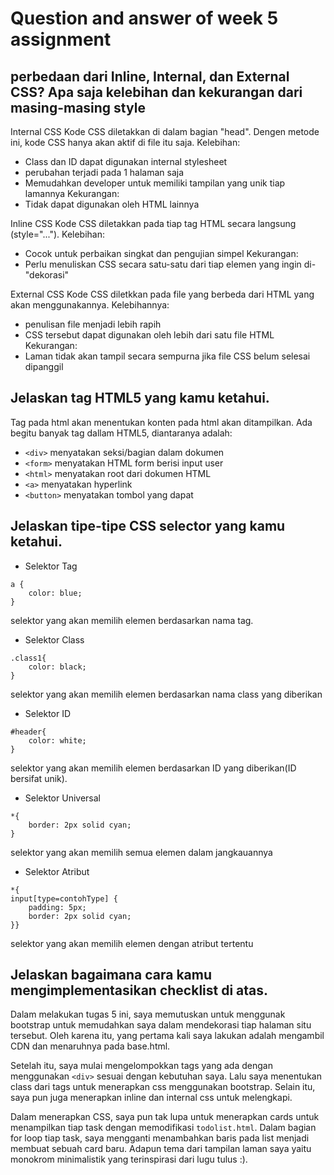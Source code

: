# Question and answer of week 5 assignment
## perbedaan dari Inline, Internal, dan External CSS? Apa saja kelebihan dan kekurangan dari masing-masing style
Internal CSS 
Kode CSS diletakkan di dalam bagian "head". Dengen metode ini, kode CSS hanya akan aktif di file itu saja.
Kelebihan:
- Class dan ID  dapat digunakan internal stylesheet
- perubahan terjadi pada 1 halaman saja
- Memudahkan developer untuk memiliki tampilan yang unik tiap lamannya
Kekurangan:
- Tidak dapat digunakan oleh HTML lainnya

Inline CSS
Kode CSS diletakkan pada tiap tag HTML secara langsung (style="...").
Kelebihan:
- Cocok untuk perbaikan singkat dan pengujian simpel
Kekurangan:
- Perlu menuliskan CSS secara satu-satu dari tiap elemen yang ingin di-"dekorasi"

External CSS
Kode CSS diletkkan pada file yang berbeda dari  HTML yang akan menggunakannya.
Kelebihannya:
- penulisan file menjadi lebih rapih
- CSS tersebut dapat digunakan oleh lebih dari satu file HTML
Kekurangan:
- Laman tidak akan tampil secara sempurna jika file CSS belum selesai dipanggil


## Jelaskan tag HTML5 yang kamu ketahui.
Tag pada html akan menentukan konten pada html akan ditampilkan. Ada begitu banyak tag dallam HTML5, diantaranya adalah:
- ```<div>``` menyatakan seksi/bagian dalam dokumen
- ```<form>``` menyatakan HTML form berisi input user
- ```<html>``` menyatakan root dari dokumen HTML
- ```<a>``` menyatakan hyperlink
- ```<button>``` menyatakan tombol yang dapat

## Jelaskan tipe-tipe CSS selector yang kamu ketahui.
- Selektor Tag 
```
a {
    color: blue;
}
```
selektor yang akan memilih elemen berdasarkan nama tag.
- Selektor Class
```
.class1{
    color: black;
}
```
selektor yang akan memilih elemen berdasarkan nama class yang diberikan
- Selektor ID
```
#header{
    color: white;
}
```
selektor yang akan memilih elemen berdasarkan  ID yang diberikan(ID bersifat unik).
- Selektor Universal
```
*{
    border: 2px solid cyan;
}
```
selektor yang akan memilih semua elemen dalam jangkauannya
- Selektor Atribut
```
*{
input[type=contohType] {
    padding: 5px;
    border: 2px solid cyan;
}}
```
selektor yang akan memilih elemen dengan atribut tertentu

## Jelaskan bagaimana cara kamu mengimplementasikan checklist di atas.

Dalam melakukan tugas 5 ini, saya memutuskan untuk menggunak bootstrap untuk memudahkan saya dalam mendekorasi tiap halaman situ tersebut. Oleh karena itu, yang pertama kali saya lakukan adalah mengambil CDN dan menaruhnya pada base.html. 

Setelah itu, saya mulai mengelompokkan tags yang ada dengan menggunakan ```<div>``` sesuai dengan kebutuhan saya. Lalu saya menentukan class dari tags untuk menerapkan css menggunakan bootstrap. Selain itu, saya pun juga menerapkan inline dan internal css untuk melengkapi.

Dalam menerapkan CSS, saya pun tak lupa untuk menerapkan cards untuk menampilkan tiap task dengan memodifikasi ```todolist.html```. Dalam bagian for loop tiap task, saya mengganti menambahkan baris pada list menjadi membuat sebuah card baru. Adapun tema dari tampilan laman saya yaitu monokrom minimalistik yang terinspirasi dari lugu tulus :).


